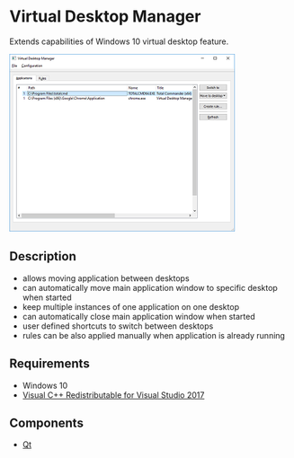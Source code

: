 # Virtual Desktop Manager

Extends capabilities of Windows 10 virtual desktop feature.

![](https://raw.githubusercontent.com/martin-kudlicka/virtual-desktop-manager/master/web/screenshot.png)

## Description
* allows moving application between desktops
* can automatically move main application window to specific desktop when started
* keep multiple instances of one application on one desktop
* can automatically close main application window when started
* user defined shortcuts to switch between desktops
* rules can be also applied manually when application is already running

## Requirements
* Windows 10
* [Visual C++ Redistributable for Visual Studio 2017](https://support.microsoft.com/en-us/help/2977003/the-latest-supported-visual-c-downloads)

## Components
* [Qt](https://www.qt.io/)
